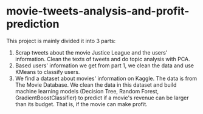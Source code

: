 # movie-tweets-analysis-and-profit-prediction
This project is mainly divided it into 3 parts:

1. Scrap tweets about the movie Justice League and the users' information. Clean the texts of tweets and do topic analysis with PCA.
2. Based users' information we get from part 1, we clean the data and use KMeans to classify users.
3. We find a dataset about movies' information on Kaggle. The data is from The Movie Database. We clean the data in this dataset and build machine learning models (Decision Tree, Random Forest, GradientBoostClassifier) to predict if a movie's revenue can be larger than its budget. That is, if the movie can make profit.
